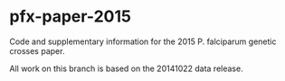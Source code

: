 pfx-paper-2015
==============

Code and supplementary information for the 2015 P. falciparum genetic crosses paper.

All work on this branch is based on the 20141022 data release.


